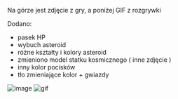 Na górze jest zdjęcie z gry, a poniżej GIF z rozgrywki

Dodano:
- pasek HP
- wybuch asteroid
- różne kształty i kolory asteroid
- zmieniono model statku kosmicznego ( inne zdjęcie )
- inny kolor pocisków
- tło zmieniające kolor + gwiazdy


![image](https://github.com/user-attachments/assets/7b464676-40b5-4455-82f3-fa63e3348993)
![gif](https://github.com/user-attachments/assets/766195c9-d11b-45ce-8628-18ee557c3af7)
